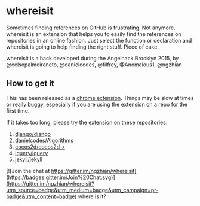 # whereisit
Sometimes finding references on GitHub is frustrating. Not anymore. whereisit is an extension that helps you to easily find the references on repositories in an online fashion. Just select the function or declaration and whereisit is going to help finding the right stuff. Piece of cake.

whereisit is a hack developed during the Angelhack Brooklyn 2015, by @celsopalmeiraneto, @danielcodes, @filfrey, @Anomalous1, @ngzhian

## How to get it
This has been released as a [chrome extension](https://chrome.google.com/webstore/detail/where-is-it/cdgnplmebagbialenimejpokfcodlkdm). Things may be slow at times or really buggy, especially if you are using the extension on a repo for the first time.

If it takes too long, please try the extension on these repositories:
1. [django/django](https://github.com/django/django/)
2. [danielcodes/Algorithms](https://github.com/danielcodes/Algorithms/)
3. [cocos2d/cocos2d-x](https://github.com/cocos2d/cocos2d-x/)
4. [jquery/jquery](https://github.com/jquery/jquery)
5. [jekyll/jekyll](https://github.com/jekyll/jekyll)

[![Join the chat at https://gitter.im/ngzhian/whereisit](https://badges.gitter.im/Join%20Chat.svg)](https://gitter.im/ngzhian/whereisit?utm_source=badge&utm_medium=badge&utm_campaign=pr-badge&utm_content=badge)
where is it?

